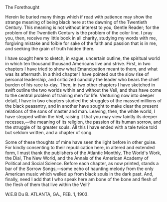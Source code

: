 The Forethought

Herein lie buried many things which if read with patience may show the strange meaning of being black here at the dawning of the Twentieth Century. This meaning is not without interest to you, Gentle Reader; for the problem of the Twentieth Century is the problem of the color line. I pray you, then, receive my little book in all charity, studying my words with me, forgiving mistake and foible for sake of the faith and passion that is in me, and seeking the grain of truth hidden there.

I have sought here to sketch, in vague, uncertain outline, the spiritual world in which ten thousand thousand Americans live and strive. First, in two chapters I have tried to show what Emancipation meant to them, and what was its aftermath. In a third chapter I have pointed out the slow rise of personal leadership, and criticized candidly the leader who bears the chief burden of his race to-day. Then, in two other chapters I have sketched in swift outline the two worlds within and without the Veil, and thus have come to the central problem of training men for life. Venturing now into deeper detail, I have in two chapters studied the struggles of the massed millions of the black peasantry, and in another have sought to make clear the present relations of the sons of master and man. Leaving, then, the white world, I have stepped within the Veil, raising it that you may view faintly its deeper recesses,—the meaning of its religion, the passion of its human sorrow, and the struggle of its greater souls. All this I have ended with a tale twice told but seldom written, and a chapter of song.

Some of these thoughts of mine have seen the light before in other guise. For kindly consenting to their republication here, in altered and extended form, I must thank the publishers of the Atlantic Monthly, The World's Work, the Dial, The New World, and the Annals of the American Academy of Political and Social Science. Before each chapter, as now printed, stands a bar of the Sorrow Songs,—some echo of haunting melody from the only American music which welled up from black souls in the dark past. And, finally, need I add that I who speak here am bone of the bone and flesh of the flesh of them that live within the Veil?

W.E.B Du B. 
ATLANTA, GA., FEB. 1, 1903.

